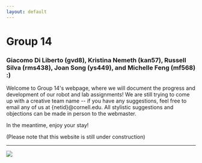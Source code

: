 ```yaml
---
layout: default
---
```


# Group 14
### Giacomo Di Liberto (gvd8), Kristina Nemeth (kan57), Russell Silva (rms438), Joan Song (ys449), and Michelle Feng (mf568) :)

Welcome to Group 14's webpage, where we will document the progress and development of our robot and lab assignments! We are still trying to come up with a creative team name -- if you have any suggestions, feel free to email any of us at {netid}@cornell.edu. All stylistic suggestions and objections can be made in person to the webmaster. 

In the meantime, enjoy your stay!

(Please note that this website is still under construction)

***

![](https://assets-cdn.github.com/images/icons/emoji/octocat.png)
